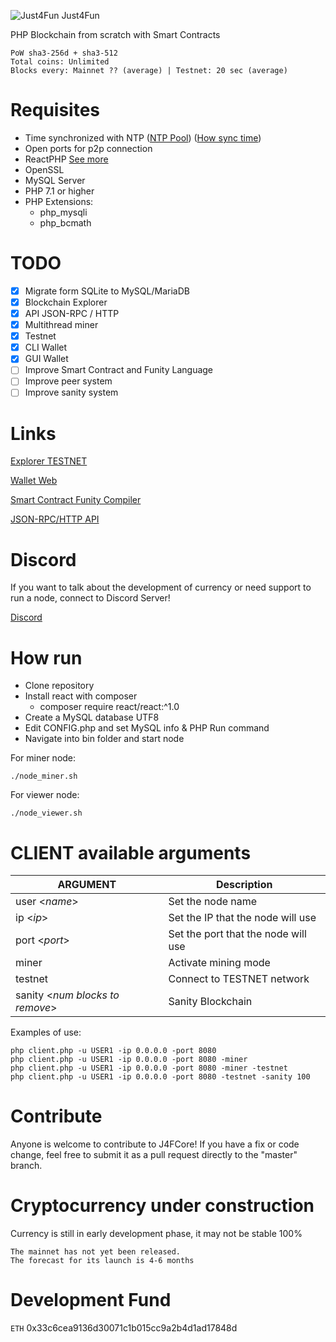 ![Just4Fun](https://j4f.dev/images/just4fun_96_new.png) Just4Fun

PHP Blockchain from scratch with Smart Contracts

```
PoW sha3-256d + sha3-512
Total coins: Unlimited
Blocks every: Mainnet ?? (average) | Testnet: 20 sec (average)
```

# Requisites

- Time synchronized with NTP ([NTP Pool](https://www.pool.ntp.org))
([How sync time](https://www.digitalocean.com/community/tutorials/how-to-set-up-time-synchronization-on-ubuntu-16-04))
- Open ports for p2p connection
- ReactPHP [See more](https://reactphp.org/)
- OpenSSL
- MySQL Server
- PHP 7.1 or higher
- PHP Extensions:
  - php_mysqli
  - php_bcmath

# TODO
- [x] Migrate form SQLite to MySQL/MariaDB
- [x] Blockchain Explorer
- [x] API JSON-RPC / HTTP
- [x] Multithread miner
- [x] Testnet
- [x] CLI Wallet
- [x] GUI Wallet
- [ ] Improve Smart Contract and Funity Language
- [ ] Improve peer system
- [ ] Improve sanity system

# Links
[Explorer TESTNET](https://testnet.j4f.dev)

[Wallet Web](https://wallet.j4f.dev)

[Smart Contract Funity Compiler](https://wallet.j4f.dev/compiler)

[JSON-RPC/HTTP API](https://github.com/j4f-foundation/J4FCore/wiki/API-JSON-RPC-HTTP)

# Discord

If you want to talk about the development of currency or need support to run a node, connect to Discord Server!

[Discord](https://discord.gg/kcSGSaa)

# How run
- Clone repository
- Install react with composer
	- composer require react/react:^1.0
- Create a MySQL database UTF8
- Edit CONFIG.php and set MySQL info & PHP Run command
- Navigate into bin folder and start node

For miner node:
```
./node_miner.sh
```

For viewer node:
```
./node_viewer.sh
```

# CLIENT available arguments
|ARGUMENT   	|Description   							|
|---			|---									|
|user <*name*>   		|Set the node name   				|
|ip <*ip*>   			|Set the IP that the node will use   	|
|port <*port*>   		|Set the port that the node will use   	|
|miner   		|Activate mining mode   				|
|testnet   		|Connect to TESTNET network   			|
|sanity <*num blocks to remove*>   		|Sanity Blockchain			   			|

Examples of use:
```
php client.php -u USER1 -ip 0.0.0.0 -port 8080
php client.php -u USER1 -ip 0.0.0.0 -port 8080 -miner
php client.php -u USER1 -ip 0.0.0.0 -port 8080 -miner -testnet
php client.php -u USER1 -ip 0.0.0.0 -port 8080 -testnet -sanity 100
```

# Contribute
Anyone is welcome to contribute to J4FCore!
If you have a fix or code change, feel free to submit it as a pull request directly to the "master" branch.

# Cryptocurrency under construction
Currency is still in early development phase, it may not be stable 100%
```
The mainnet has not yet been released.
The forecast for its launch is 4-6 months
```

# Development Fund
`ETH` 0x33c6cea9136d30071c1b015cc9a2b4d1ad17848d

